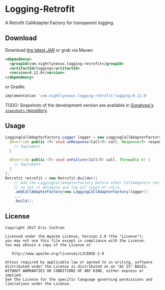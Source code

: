 Logging-Retrofit
====================

A Retrofit CallAdapter.Factory for transparent logging.


Download
--------

Download [the latest JAR][jar] or grab via Maven:
```xml
<dependency>
  <groupId>com.nightlynexus.logging-retrofit</groupId>
  <artifactId>logging</artifactId>
  <version>0.12.0</version>
</dependency>
```
or Gradle:
```groovy
implementation 'com.nightlynexus.logging-retrofit:logging:0.12.0'
```

TODO: Snapshots of the development version are available in [Sonatype's `snapshots` repository][snap].



Usage
-----

```java
LoggingCallAdapterFactory.Logger logger = new LoggingCallAdapterFactory.Logger() {
  @Override public <T> void onResponse(Call<T> call, Response<T> response) {
    // Implement.
  }

  @Override public <T> void onFailure(Call<T> call, Throwable t) {
    // Implement.
  }
};
Retrofit retrofit = new Retrofit.Builder()
    // Add the LoggingCallAdapterFactory before other CallAdapters factories
    // to let it delegate and log all types of calls.
    .addCallAdapterFactory(new LoggingCallAdapterFactory(logger))
    ...
    .build();
```


License
-------

    Copyright 2017 Eric Cochran

    Licensed under the Apache License, Version 2.0 (the "License");
    you may not use this file except in compliance with the License.
    You may obtain a copy of the License at

       http://www.apache.org/licenses/LICENSE-2.0

    Unless required by applicable law or agreed to in writing, software
    distributed under the License is distributed on an "AS IS" BASIS,
    WITHOUT WARRANTIES OR CONDITIONS OF ANY KIND, either express or implied.
    See the License for the specific language governing permissions and
    limitations under the License.



 [jar]: https://search.maven.org/remote_content?g=com.nightlynexus.logging-retrofit&a=logging&v=LATEST
 [snap]: https://oss.sonatype.org/content/repositories/snapshots/

